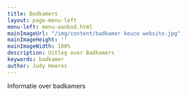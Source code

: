 ```yaml
---
title: Badkamers
layout: page-menu-left
menu-left: menu-aanbod.html
mainImageUrl: "/img/content/badkamer keuco website.jpg"
mainImageHeight: ''
mainImageWidth: 100%
description: Uitleg over Badkamers
keywords: badkamer
author: Judy Heeres
---
```


Informatie over badkamers
